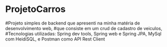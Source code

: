 # ProjetoCarros

#Projeto simples de backend que apresenti na minha matéria de desenvolvimento web, 
#que consiste em um crud de cadastro de veiculos, 
#Tecnologias utilizadas: Spring dev tools, Spring web e Spring JPA, MySql com HeidiSQL, e Postman como API Rest Client

